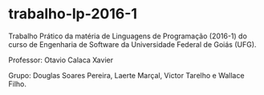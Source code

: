 # trabalho-lp-2016-1

Trabalho Prático da matéria de Linguagens de Programação (2016-1) do curso de Engenharia de Software da Universidade Federal de Goiás (UFG).

Professor: Otavio Calaca Xavier

Grupo: Douglas Soares Pereira, Laerte Marçal, Victor Tarelho e Wallace Filho.
